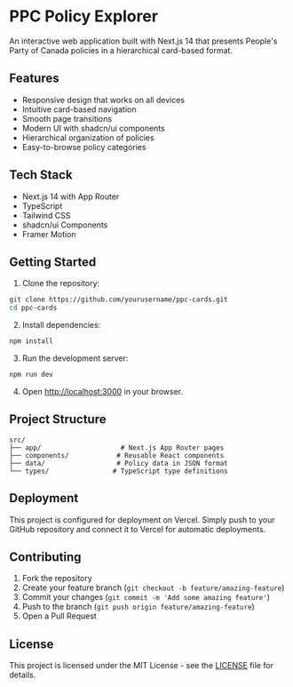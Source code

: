 # PPC Policy Explorer

An interactive web application built with Next.js 14 that presents People's Party of Canada policies in a hierarchical card-based format.

## Features

- Responsive design that works on all devices
- Intuitive card-based navigation
- Smooth page transitions
- Modern UI with shadcn/ui components
- Hierarchical organization of policies
- Easy-to-browse policy categories

## Tech Stack

- Next.js 14 with App Router
- TypeScript
- Tailwind CSS
- shadcn/ui Components
- Framer Motion

## Getting Started

1. Clone the repository:
```bash
git clone https://github.com/yourusername/ppc-cards.git
cd ppc-cards
```

2. Install dependencies:
```bash
npm install
```

3. Run the development server:
```bash
npm run dev
```

4. Open [http://localhost:3000](http://localhost:3000) in your browser.

## Project Structure

```
src/
├── app/                    # Next.js App Router pages
├── components/            # Reusable React components
├── data/                  # Policy data in JSON format
└── types/                # TypeScript type definitions
```

## Deployment

This project is configured for deployment on Vercel. Simply push to your GitHub repository and connect it to Vercel for automatic deployments.

## Contributing

1. Fork the repository
2. Create your feature branch (`git checkout -b feature/amazing-feature`)
3. Commit your changes (`git commit -m 'Add some amazing feature'`)
4. Push to the branch (`git push origin feature/amazing-feature`)
5. Open a Pull Request

## License

This project is licensed under the MIT License - see the [LICENSE](LICENSE) file for details.

